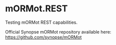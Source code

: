 # mORMot.REST
Testing mORMot REST capabilities. 

Official Synopse mORMot repository available here:
https://github.com/synopse/mORMot
